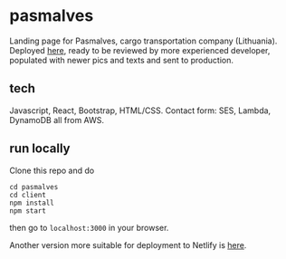 # pasmalves

Landing page for Pasmalves, cargo transportation company (Lithuania). Deployed [here](https://agitated-haibt-62666e.netlify.app/), ready to be reviewed by more experienced developer, populated with newer pics and texts and sent to production.

## tech

Javascript, React, Bootstrap, HTML/CSS. Contact form: SES, Lambda, DynamoDB all from AWS.

## run locally

Clone this repo and do 

```
cd pasmalves
cd client
npm install
npm start
``` 

then go to ```localhost:3000``` in your browser.

Another version more suitable for deployment to Netlify is [here](https://github.com/Gonciarov/pasmalves2).

